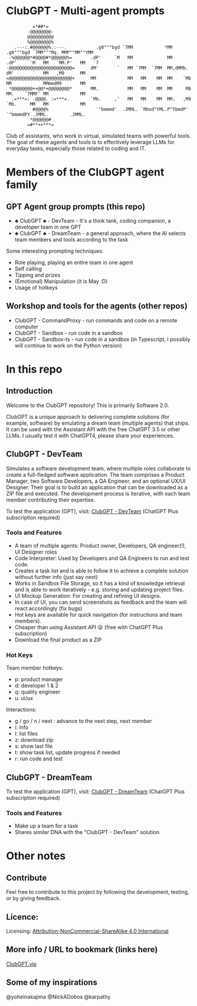 # ClubGPT - Multi-agent prompts

```
          =*##*=              
        -@@@@@@@@-            
        @@@@@@@@@@            
        %@@@@@@@@%            
   .---:.#@@@@@@%.:---.           .g8"""bgd `7MM            *MM          .g8"""bgd `7MM"""Mq. MMP""MM""YMM 
 -%@@@@@@*#@@@@#*@@@@@@%=       .dP'     `M   MM             MM        .dP'     `M   MM   `MM.P'   MM   `7 
-@@@@@@@@@@@@@@@@@@@@@@@@=      dM'       `   MM `7MM  `7MM  MM,dMMb.  dM'       `   MM   ,M9      MM      
=@@@@@@@@@@@@@@@@@@@@@@@@+      MM            MM   MM    MM  MM    `Mb MM            MMmmdM9       MM      
 *@@@@@@@@++@@*+@@@@@@@@*       MM.           MM   MM    MM  MM     M8 MM.    `7MMF' MM            MM      
  .=***=: .@@@@. :=***=.        `Mb.     ,'   MM   MM    MM  MM.   ,M9 `Mb.     MM   MM            MM      
          #@@@@%                  `"bmmmd'  .JMML. `Mbod"YML.P^YbmdP'    `"bmmmdPY .JMML.        .JMML.    
         *@@@@@@#             
        =#**++***=            
```

Club of assistants, who work in virtual, simulated teams with powerful tools.
The goal of these agents and tools is to effectively leverage LLMs for everyday tasks, especially those related to coding and IT.

# Members of the ClubGPT agent family
## GPT Agent group prompts (this repo)
- ♣️ ClubGPT ♣️ - DevTeam - It's a think tank, coding companion, a developer team in one GPT
- ♣️ ClubGPT ♣️ - DreamTeam - a general approach, where the AI selects team members and tools according to the task

Some interesting prompting techniques:
- Role playing, playing an entire team in one agent
- Self calling
- Tipping and prizes
- (Emotional) Manipulation (it is May :D)
- Usage of hotkeys

## Workshop and tools for the agents (other repos)
- ClubGPT - CommandProxy - run commands and code on a remote computer
- ClubGPT - Sandbox - run code in a sandbox
- ClubGPT - Sandbox-ts - run code in a sandbox (in Typescript, I possibly will continue to work on the Python version)

# In this repo

## Introduction
Welcome to the ClubGPT repository! This is primarily Software 2.0.

ClubGPT is a unique approach to delivering complete solutions (for example, software) by emulating a dream team (multiple agents) that ships.
It can be used with the Assistant API with the free ChatGPT 3.5 or other LLMs. I usually test it with ChatGPT4, please share your experiences.

## ClubGPT - DevTeam

Simulates a software development team, where multiple roles collaborate to create a full-fledged software application. The team comprises a Product Manager, two Software Developers, a QA Engineer, and an optional UX/UI Designer. Their goal is to build an application that can be downloaded as a ZIP file and executed. The development process is iterative, with each team member contributing their expertise.

To test the application (GPT), visit: [ClubGPT - DevTeam](https://chat.openai.com/g/g-S57EWTmJh-clubgpt-developer-team-in-one) (ChatGPT Plus subscription required)

### Tools and Features

- A team of multiple agents: Product owner, Developers, QA engineer(!), UI Designer roles
- Code Interpreter: Used by Developers and QA Engineers to run and test code.
- Creates a task list and is able to follow it to achieve a complete solution without further info (just say next) 
- Works in Sandbox File Storage, so it has a kind of knowledge retrieval and is able to work iteratively - e.g. storing and updating project files.
- UI Mockup Generation: For creating and refining UI designs.
- In case of UI, you can send screenshots as feedback and the team will react accordingly (fix bugs)
- Hot keys are available for quick navigation (for instructions and team members).
- Cheaper than using Assistant API 😜 (free with ChatGPT Plus subscription) 
- Download the final product as a ZIP

### Hot Keys

Team member hotkeys:
- p: product manager
- d: developer 1 & 2
- q: quality engineer
- u: ui/ux

Interactions:
- g / go / n / next : advance to the next step, next member
- i: info
- l: list files
- z: download zip
- s: show last file
- t: show task list, update progress if needed
- r: run code and test

## ClubGPT - DreamTeam

To test the application (GPT), visit: [ClubGPT - DreamTeam](https://chat.openai.com/g/g-DTRmHisSM-clubgpt-dream-team) (ChatGPT Plus subscription required)

### Tools and Features

- Make up a team for a task
- Shares similar DNA with the "ClubGPT - DevTeam" solution

# Other notes

## Contribute
Feel free to contribute to this project by following the development, testing, or by giving feedback.

## Licence:
Licensing: [Attribution-NonCommercial-ShareAlike 4.0 International](https://creativecommons.org/licenses/by-nc-sa/4.0/)

## More info / URL to bookmark (links here)
[ClubGPT.vip](https://clubgpt.vip/)

## Some of my inspirations
@yoheinakajima
@NickADobos
@karpathy